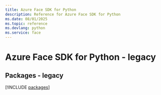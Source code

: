 ```yaml
---
title: Azure Face SDK for Python
description: Reference for Azure Face SDK for Python
ms.date: 08/01/2025
ms.topic: reference
ms.devlang: python
ms.service: face
---
```

# Azure Face SDK for Python - legacy
## Packages - legacy
[!INCLUDE [packages](face-index.md)]